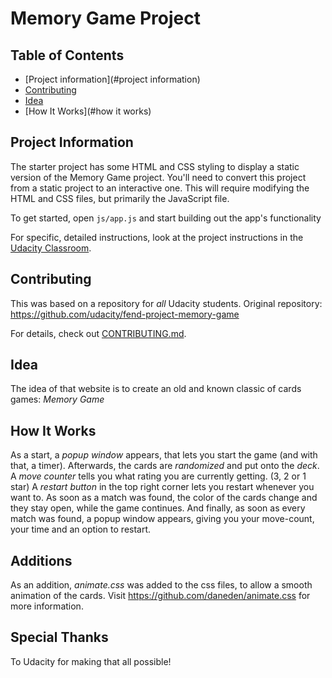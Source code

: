 # Memory Game Project

## Table of Contents

* [Project information](#project information)
* [Contributing](#contributing)
* [Idea](#idea)
* [How It Works](#how it works)

## Project Information

The starter project has some HTML and CSS styling to display a static version of the Memory Game project. You'll need to convert this project from a static project to an interactive one. This will require modifying the HTML and CSS files, but primarily the JavaScript file.

To get started, open `js/app.js` and start building out the app's functionality

For specific, detailed instructions, look at the project instructions in the [Udacity Classroom](https://classroom.udacity.com/me).

## Contributing

This was based on a repository for _all_ Udacity students. Original repository: https://github.com/udacity/fend-project-memory-game

For details, check out [CONTRIBUTING.md](CONTRIBUTING.md).

## Idea

The idea of that website is to create an old and known classic of cards games: *Memory Game*

## How It Works

As a start, a *popup window* appears, that lets you start the game (and with that, a timer).
Afterwards, the cards are *randomized* and put onto the _deck_.
A *move counter* tells you what rating you are currently getting. (3, 2 or 1 star)
A *restart button* in the top right corner lets you restart whenever you want to.
As soon as a match was found, the color of the cards change and they stay open, while the game continues.
And finally, as soon as every match was found, a popup window appears, giving you your move-count, your time and an option to restart.

## Additions

As an addition, *animate.css* was added to the css files, to allow a smooth animation of the cards.
Visit https://github.com/daneden/animate.css for more information.

## Special Thanks

To Udacity for making that all possible!
